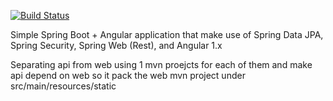 [![Build Status](https://travis-ci.org/MuhammadHewedy/match.svg?branch=master)](https://travis-ci.org/MuhammadHewedy/match)

Simple Spring Boot + Angular application that make use of Spring Data JPA, Spring Security, Spring Web (Rest), and Angular 1.x


Separating api from web using 1 mvn proejcts for each of them and make api depend on web so it pack the web mvn project under src/main/resources/static
